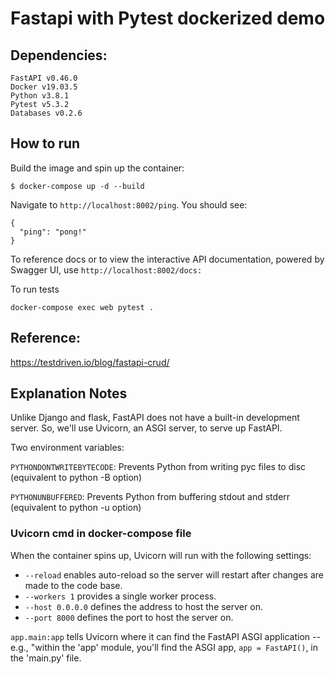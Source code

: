 # Fastapi with Pytest dockerized demo

## Dependencies:

```
FastAPI v0.46.0
Docker v19.03.5
Python v3.8.1
Pytest v5.3.2
Databases v0.2.6
```

## How to run

Build the image and spin up the container:

```
$ docker-compose up -d --build
```

Navigate to `http://localhost:8002/ping`. You should see:

```
{
  "ping": "pong!"
}
```

To reference docs or to view the interactive API documentation, powered by Swagger UI, use `http://localhost:8002/docs:`


To run tests

```
docker-compose exec web pytest .
```

## Reference:

https://testdriven.io/blog/fastapi-crud/

## Explanation Notes

Unlike Django and flask, FastAPI does not have a built-in development server. So, we'll use Uvicorn, an ASGI server, to serve up FastAPI.

Two environment variables:

`PYTHONDONTWRITEBYTECODE`: Prevents Python from writing pyc files to disc (equivalent to python -B option)

`PYTHONUNBUFFERED`: Prevents Python from buffering stdout and stderr (equivalent to python -u option)

### Uvicorn cmd in docker-compose file
When the container spins up, Uvicorn will run with the following settings:

- `--reload` enables auto-reload so the server will restart after changes are made to the code base.
- `--workers 1` provides a single worker process.
- `--host 0.0.0.0` defines the address to host the server on.
- `--port 8000` defines the port to host the server on.

`app.main:app` tells Uvicorn where it can find the FastAPI ASGI application -- e.g., "within the 'app' module, you'll find the ASGI app, `app = FastAPI()`, in the 'main.py' file.